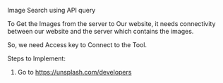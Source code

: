 Image Search using API query 

To Get the Images from the server to Our website, it needs connectivity between our website and the server which contains the images. 

So, we need Access key to Connect to the Tool. 

Steps to Implement: 

1. Go to https://unsplash.com/developers 
